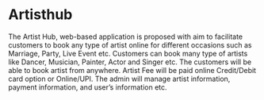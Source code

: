 # Artisthub
The Artist Hub, web-based application is proposed with aim to facilitate customers to book any type of artist online for different occasions such as Marriage, Party, Live Event etc. Customers can book many type of artists like Dancer, Musician, Painter, Actor and Singer etc.  The customers will be able to book artist from anywhere. Artist Fee will be paid online Credit/Debit card option or Online/UPI. The admin will manage artist information, payment information, and user’s information etc.